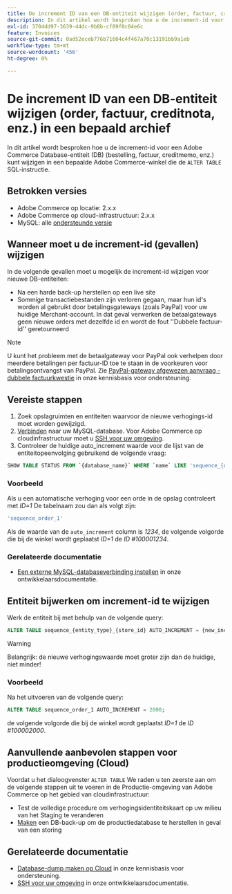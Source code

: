 ```yaml
---
title: De increment ID van een DB-entiteit wijzigen (order, factuur, creditnota, enz.) in een bepaald archief
description: In dit artikel wordt besproken hoe u de increment-id voor een Adobe Commerce Database-entiteit (DB) (bestelling, factuur, creditmemo, enz.) kunt wijzigen op een bepaalde Adobe Commerce-winkel die de SQL-instructie 'ALTER TABLE' gebruikt.
exl-id: 3704dd97-3639-44dc-9b8b-cf09f0c04e6c
feature: Invoices
source-git-commit: 0ad52eceb776b71604c4f467a70c13191bb9a1eb
workflow-type: tm+mt
source-wordcount: '456'
ht-degree: 0%

---
```


# De increment ID van een DB-entiteit wijzigen (order, factuur, creditnota, enz.) in een bepaald archief

In dit artikel wordt besproken hoe u de increment-id voor een Adobe Commerce Database-entiteit (DB) (bestelling, factuur, creditmemo, enz.) kunt wijzigen in een bepaalde Adobe Commerce-winkel die de `ALTER TABLE` SQL-instructie.

## Betrokken versies

* Adobe Commerce op locatie: 2.x.x
* Adobe Commerce op cloud-infrastructuur: 2.x.x
* MySQL: alle [ondersteunde versie](https://devdocs.magento.com/guides/v2.2/install-gde/system-requirements-tech.html#database)

## Wanneer moet u de increment-id (gevallen) wijzigen

In de volgende gevallen moet u mogelijk de increment-id wijzigen voor nieuwe DB-entiteiten:

* Na een harde back-up herstellen op een live site
* Sommige transactiebestanden zijn verloren gegaan, maar hun id&#39;s worden al gebruikt door betalingsgateways (zoals PayPal) voor uw huidige Merchant-account. In dat geval verwerken de betaalgateways geen nieuwe orders met dezelfde id en wordt de fout &#39;&#39;Dubbele factuur-id&#39;&#39; geretourneerd

>[!NOTE]
>
>U kunt het probleem met de betaalgateway voor PayPal ook verhelpen door meerdere betalingen per factuur-ID toe te staan in de voorkeuren voor betalingsontvangst van PayPal. Zie [PayPal-gateway afgewezen aanvraag - dubbele factuurkwestie](/help/troubleshooting/payments/paypal-gateway-rejected-request-duplicate-invoice-issue.md) in onze kennisbasis voor ondersteuning.

## Vereiste stappen

1. Zoek opslagruimten en entiteiten waarvoor de nieuwe verhogings-id moet worden gewijzigd.
1. [Verbinden](https://devdocs.magento.com/guides/v2.2/install-gde/prereq/mysql_remote.html) naar uw MySQL-database. Voor Adobe Commerce op cloudinfrastructuur moet u [SSH voor uw omgeving](https://experienceleague.adobe.com/docs/commerce-cloud-service/user-guide/develop/secure-connections.html).
1. Controleer de huidige auto\_increment waarde voor de lijst van de entiteitopeenvolging gebruikend de volgende vraag:

```sql
SHOW TABLE STATUS FROM `{database_name}` WHERE `name` LIKE 'sequence_{entity_type}_{store_id}';
```

### Voorbeeld

Als u een automatische verhoging voor een orde in de opslag controleert met *ID=1* De tabelnaam zou dan als volgt zijn:

```sql
'sequence_order_1'
```

Als de waarde van de `auto_increment` column is *1234*, de volgende volgorde die bij de winkel wordt geplaatst *ID=1* de *ID \#100001234*.

### Gerelateerde documentatie

* [Een externe MySQL-databaseverbinding instellen](https://devdocs.magento.com/guides/v2.2/install-gde/prereq/mysql_remote.html) in onze ontwikkelaarsdocumentatie.

## Entiteit bijwerken om increment-id te wijzigen

Werk de entiteit bij met behulp van de volgende query:

```sql
ALTER TABLE sequence_{entity_type}_{store_id} AUTO_INCREMENT = {new_increment_value};
```

>[!WARNING]
>
>Belangrijk: de nieuwe verhogingswaarde moet groter zijn dan de huidige, niet minder!

### Voorbeeld

Na het uitvoeren van de volgende query:

```sql
ALTER TABLE sequence_order_1 AUTO_INCREMENT = 2000;
```

de volgende volgorde die bij de winkel wordt geplaatst *ID=1* de *ID \#100002000*.

## Aanvullende aanbevolen stappen voor productieomgeving (Cloud)

Voordat u het dialoogvenster `ALTER TABLE` We raden u ten zeerste aan om de volgende stappen uit te voeren in de Productie-omgeving van Adobe Commerce op het gebied van cloudinfrastructuur:

* Test de volledige procedure om verhogingsidentiteitskaart op uw milieu van het Staging te veranderen
* [Maken](/help/how-to/general/create-database-dump-on-cloud.md) een DB-back-up om de productiedatabase te herstellen in geval van een storing

## Gerelateerde documentatie

* [Database-dump maken op Cloud](/help/how-to/general/create-database-dump-on-cloud.md) in onze kennisbasis voor ondersteuning.
* [SSH voor uw omgeving](https://experienceleague.adobe.com/docs/commerce-cloud-service/user-guide/develop/secure-connections.html) in onze ontwikkelaarsdocumentatie.
